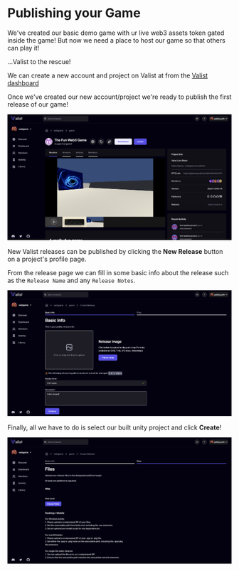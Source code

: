 # Publishing your Game

We've created our basic demo game with ur live web3 assets token gated inside the game! But now we need a place to host our game so that others can play it!

...Valist to the rescue!

We can create a new account and project on Valist at from the [Valist dashboard](https://app.valist.io/dashboard)

Once we've created our new account/project we're ready to publish the first release of our game!

![valist-project](img/valist-project.png)

New Valist releases can be published by clicking the **New Release** button on a project's profile page.

From the release page we can fill in some basic info about the release such as the `Release Name` and any `Release Notes`.

![valist-release-info](img/valist-release-info.png)

Finally, all we have to do is select our built unity project and click **Create**!

![valist-release-upload](img/valist-release-upload.png)

